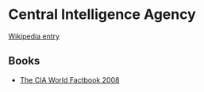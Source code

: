 # Central Intelligence Agency

[Wikipedia entry](https://en.wikipedia.org/wiki/Central_Intelligence_Agency)

## Books

- [The CIA World Factbook 2008](The_CIA_World_Factbook_2008.md)
